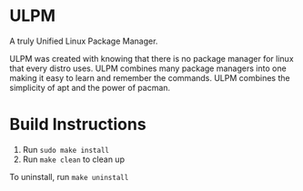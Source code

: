 # ULPM
A truly Unified Linux Package Manager.

ULPM was created with knowing that there is no package manager for linux that every distro uses. ULPM combines many package managers into one making it easy to learn and remember the commands. ULPM combines the simplicity of apt and the power of pacman.

# Build Instructions
1. Run `sudo make install`
2. Run `make clean` to clean up

To uninstall, run `make uninstall`